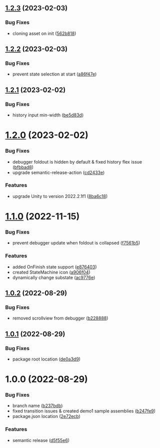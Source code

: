 ## [1.2.3](https://github.com/Giseudo/hfsm/compare/v1.2.2...v1.2.3) (2023-02-03)


### Bug Fixes

* cloning asset on init ([562b818](https://github.com/Giseudo/hfsm/commit/562b818d395dbe891c1de9e821e3c5de1015386f))

## [1.2.2](https://github.com/Giseudo/hfsm/compare/v1.2.1...v1.2.2) (2023-02-03)


### Bug Fixes

* prevent state selection at start ([a86f47e](https://github.com/Giseudo/hfsm/commit/a86f47e0450bdf23fbf96125c3e055333bd54851))

## [1.2.1](https://github.com/Giseudo/hfsm/compare/v1.2.0...v1.2.1) (2023-02-02)


### Bug Fixes

* history input min-width ([be5d83d](https://github.com/Giseudo/hfsm/commit/be5d83d09e354836768fd538d596e817e8eb236a))

# [1.2.0](https://github.com/Giseudo/hfsm/compare/v1.1.0...v1.2.0) (2023-02-02)


### Bug Fixes

* debugger foldout is hidden by default & fixed history flex issue ([bfbbad8](https://github.com/Giseudo/hfsm/commit/bfbbad8f97025723d350dc79db8ce5b8489ea61b))
* upgrade semantic-release-action ([cd2433e](https://github.com/Giseudo/hfsm/commit/cd2433eadd3d7df6eccb23eb5217de83e4502794))


### Features

* upgrade Unity to version 2022.2.1f1 ([8ba6c18](https://github.com/Giseudo/hfsm/commit/8ba6c182a8a05bfc9b0057c6eeef13d7e2d42124))

# [1.1.0](https://github.com/Giseudo/hfsm/compare/v1.0.2...v1.1.0) (2022-11-15)


### Bug Fixes

* prevent debugger update when foldout is collapsed ([f7561b5](https://github.com/Giseudo/hfsm/commit/f7561b58b689bf68f5085e0261f050136cd8d93d))


### Features

* added OnFinish state support ([e876403](https://github.com/Giseudo/hfsm/commit/e87640317c3b528aa621927acbb243794e53582c))
* created StateMachine icon ([a906f04](https://github.com/Giseudo/hfsm/commit/a906f047d2fe87d7f4d1f174ac073e1f09bc5d51))
* dynamically change substate ([ac9776e](https://github.com/Giseudo/hfsm/commit/ac9776e5ecfebfeff6cc13fe44dcd478db66b056))

## [1.0.2](https://github.com/Giseudo/hfsm/compare/v1.0.1...v1.0.2) (2022-08-29)


### Bug Fixes

* removed scrollview from debugger ([b228888](https://github.com/Giseudo/hfsm/commit/b228888dc492d8723ffd50f6cf79421f2b2d2a49))

## [1.0.1](https://github.com/Giseudo/hfsm/compare/v1.0.0...v1.0.1) (2022-08-29)


### Bug Fixes

* package root location ([de0a3d9](https://github.com/Giseudo/hfsm/commit/de0a3d94568a2f0f5e6ddcea8754406000793527))

# 1.0.0 (2022-08-29)


### Bug Fixes

* branch name ([b237bdb](https://github.com/Giseudo/hfsm/commit/b237bdb3d8e2ce4192b18759a99a0e9505aa4d65))
* fixed transition issues & created demo1 sample assemblies ([b247fe9](https://github.com/Giseudo/hfsm/commit/b247fe95ed0b2e53c035628d02e63d5246c91c3d))
* package.json location ([2e72ecb](https://github.com/Giseudo/hfsm/commit/2e72ecb5e21126f31ed94525b147c4968153ca7a))


### Features

* semantic release ([d5f55e6](https://github.com/Giseudo/hfsm/commit/d5f55e617dc227ab1348427c47ecc62883a8058a))
